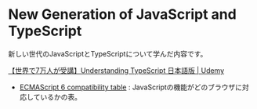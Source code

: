 # New Generation of JavaScript and TypeScript

新しい世代のJavaScriptとTypeScriptについて学んだ内容です。

[【世界で7万人が受講】Understanding TypeScript 日本語版 | Udemy](https://www.udemy.com/course/understanding-typescript-jp/?couponCode=FISCAL24)

* [ECMAScript 6 compatibility table](https://compat-table.github.io/compat-table/es6/) : JavaScriptの機能がどのブラウザに対応しているかの表。
